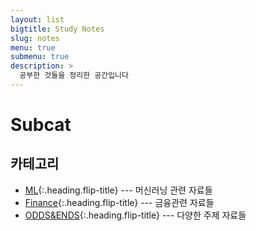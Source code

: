 ```yaml
---
layout: list
bigtitle: Study Notes
slug: notes
menu: true
submenu: true
description: >
  공부한 것들을 정리한 공간입니다
---
```


# Subcat

## 카테고리

* [ML]{:.heading.flip-title} --- 머신러닝 관련 자료들
* [Finance]{:.heading.flip-title} --- 금융관련 자료들
* [ODDS&ENDS]{:.heading.flip-title} --- 다양한 주제 자료들

[ML]: /ml/
[Finance]: /finance/
[ODDS&ENDS]: /odds_ends/